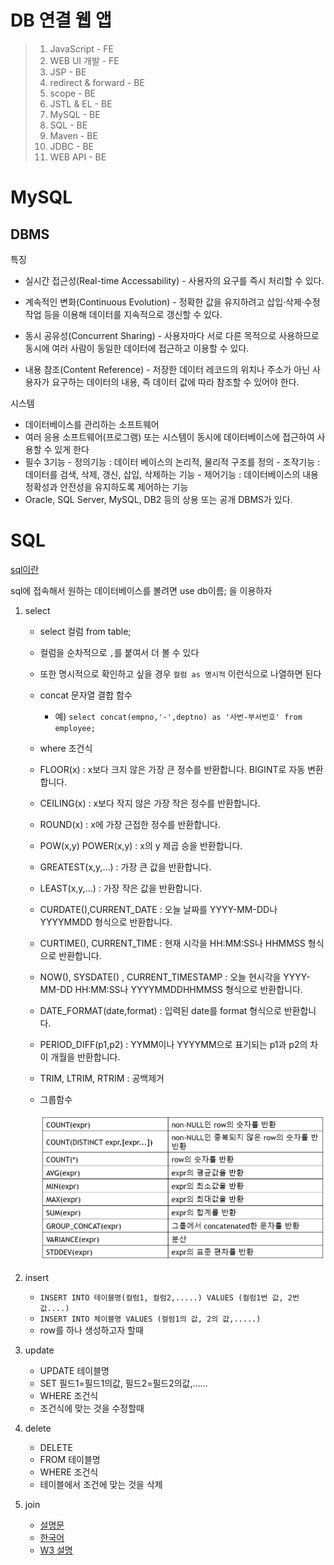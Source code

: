# DB 연결 웹 앱

> 1. JavaScript - FE
> 2. WEB UI 개발 - FE
> 3. JSP - BE
> 4. redirect & forward - BE
> 5. scope - BE
> 6. JSTL & EL - BE
> 7. MySQL - BE
> 8. SQL - BE
> 9. Maven - BE
> 10. JDBC - BE
> 11. WEB API - BE

# MySQL

## DBMS

특징

- 실시간 접근성(Real-time Accessability)
  \- 사용자의 요구를 즉시 처리할 수 있다.

- 계속적인 변화(Continuous Evolution)
  \- 정확한 값을 유지하려고 삽입·삭제·수정 작업 등을 이용해 데이터를 지속적으로 갱신할 수 있다.

- 동시 공유성(Concurrent Sharing)
  \- 사용자마다 서로 다른 목적으로 사용하므로 동시에 여러 사람이 동일한 데이터에 접근하고 이용할 수 있다.

- 내용 참조(Content Reference)
  \- 저장한 데이터 레코드의 위치나 주소가 아닌 사용자가 요구하는 데이터의 내용, 즉 데이터 값에 따라 참조할 수 있어야 한다.

시스템

- 데이터베이스를 관리하는 소프트웨어
- 여러 응용 소프트웨어(프로그램) 또는 시스템이 동시에 데이터베이스에 접근하여 사용할 수 있게 한다
- 필수 3기능
  \- 정의기능 :  데이터 베이스의 논리적, 물리적 구조를 정의
  \- 조작기능 : 데이터를 검색, 삭제, 갱신, 삽입, 삭제하는 기능
  \- 제어기능 :  데이터베이스의 내용 정확성과 안전성을 유지하도록 제어하는 기능
- Oracle, SQL Server, MySQL, DB2 등의 상용 또는 공개 DBMS가 있다.

# SQL

[sql이란](https://www.ciokorea.com/news/35385)

sql에 접속해서 원하는 데이터베이스를 볼려면 use db이름; 을 이용하자

1. select

   - select 컬럼 from table;

   - 컬럼을 순차적으로 `,`를 붙여서 더 볼 수 있다

   - 또한 명시적으로 확인하고 싶을 경우 `컬럼 as 명시적` 이런식으로 나열하면 된다

   - concat 문자열 결합 함수 

     - 예) `select concat(empno,'-',deptno) as '사번-부서번호' from employee;`

   - where 조건식

   - FLOOR(x) : x보다 크지 않은 가장 큰 정수를 반환합니다. BIGINT로 자동 변환합니다.

   - CEILING(x) : x보다 작지 않은 가장 작은 정수를 반환합니다.

   - ROUND(x) : x에 가장 근접한 정수를 반환합니다.

   - POW(x,y) POWER(x,y) : x의 y 제곱 승을 반환합니다.

   - GREATEST(x,y,...) : 가장 큰 값을 반환합니다.

   - LEAST(x,y,...) : 가장 작은 값을 반환합니다.

   - CURDATE(),CURRENT_DATE : 오늘 날짜를 YYYY-MM-DD나 YYYYMMDD 형식으로 반환합니다.

   - CURTIME(), CURRENT_TIME : 현재 시각을 HH:MM:SS나 HHMMSS 형식으로 반환합니다.

   - NOW(), SYSDATE() , CURRENT_TIMESTAMP : 오늘 현시각을 YYYY-MM-DD HH:MM:SS나 YYYYMMDDHHMMSS 형식으로 반환합니다. 

   - DATE_FORMAT(date,format) : 입력된 date를 format 형식으로 반환합니다.

   - PERIOD_DIFF(p1,p2) : YYMM이나 YYYYMM으로 표기되는 p1과 p2의 차이 개월을 반환합니다.

   - TRIM, LTRIM, RTRIM : 공백제거

   - 그룹함수

     ![](15.png)

2. insert

   - `INSERT INTO 테이블명(컬럼1, 컬럼2,.....) VALUES (컬럼1번 값, 2번값....)`
   - `INSERT INTO 체이블명 VALUES (컬럼1의 값, 2의 값,.....)`
   - row를 하나 생성하고자 할때

3. update

   - UPDATE 테이블명
   - SET 필드1=필드1의값, 필드2=필드2의값,......
   - WHERE 조건식
   - 조건식에 맞는 것을 수정할때

4. delete

   - DELETE
   - FROM 테이블명
   - WHERE 조건식
   - 테이블에서 조건에 맞는 것을 삭제

5. join

   - [설명문](http://www.sql-join.com/)
   - [한국어](http://www.sqlprogram.com/Basics/sql-join.aspx)
   - [W3 설명](https://www.w3schools.com/sql/sql_join.asp)

